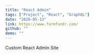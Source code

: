 ```yaml
---
title: "React Admin"
tags: ["Project", "React", "GraphQL"]
date: "2020-05-13"
link: https://www.farmfundr.com/
github: ""
demo: ""
---
```


Custom React Admin Site
